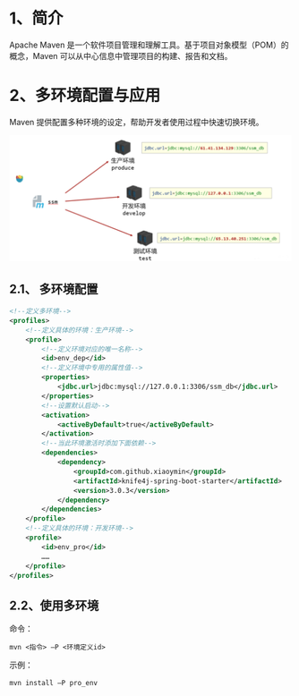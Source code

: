 # 1、简介

Apache Maven 是一个软件项目管理和理解工具。基于项目对象模型（POM）的概念，Maven 可以从中心信息中管理项目的构建、报告和文档。



# 2、多环境配置与应用

Maven 提供配置多种环境的设定，帮助开发者使用过程中快速切换环境。

![image-20230721203143302](Maven.assets/image-20230721203143302.png)



## 2.1、 多环境配置

```xml
<!--定义多环境-->
<profiles>
    <!--定义具体的环境：生产环境-->
    <profile>
        <!--定义环境对应的唯一名称-->
        <id>env_dep</id>
        <!--定义环境中专用的属性值-->
        <properties>
            <jdbc.url>jdbc:mysql://127.0.0.1:3306/ssm_db</jdbc.url>
        </properties>
        <!--设置默认启动-->
        <activation>
            <activeByDefault>true</activeByDefault>
        </activation>
        <!--当此环境激活时添加下面依赖-->
        <dependencies>
            <dependency>
                <groupId>com.github.xiaoymin</groupId>
                <artifactId>knife4j-spring-boot-starter</artifactId>
                <version>3.0.3</version>
            </dependency>
        </dependencies>
    </profile>
    <!--定义具体的环境：开发环境-->
    <profile>
        <id>env_pro</id>
        ……
    </profile>
</profiles>
```



## 2.2、使用多环境

命令：

```shell
mvn <指令> –P <环境定义id>
```

示例：

```shell
mvn install –P pro_env
```